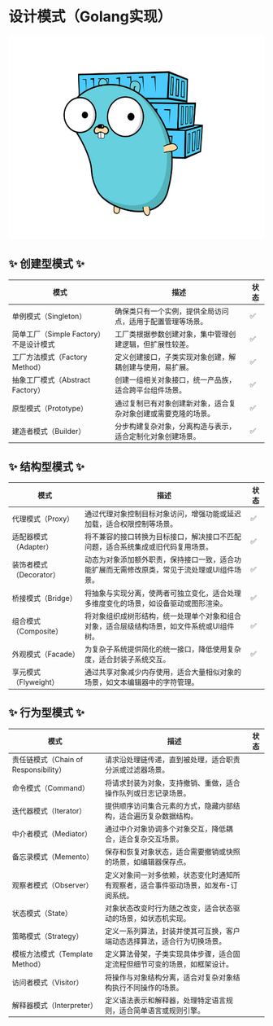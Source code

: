 # 设计模式（Golang实现）

<img alt="gopher logo" height="400" src="./logo.jpg"/>

## ✨ 创建型模式 ✨

| 模式 | 描述 | 状态 |
| -- | -- | -- |
| 单例模式（Singleton） | 确保类只有一个实例，提供全局访问点，适用于配置管理等场景。 | ✅ |
| 简单工厂（Simple Factory）不是设计模式 | 工厂类根据参数创建对象，集中管理创建逻辑，但扩展性较差。 | ✅ |
| 工厂方法模式（Factory Method） | 定义创建接口，子类实现对象创建，解耦创建与使用，易扩展。 | ✅ |
| 抽象工厂模式（Abstract Factory） | 创建一组相关对象接口，统一产品族，适合跨平台组件场景。 | ✅ |
| 原型模式（Prototype） | 通过复制已有对象创建新对象，适合复杂对象创建或需要克隆的场景。 | ✅ |
| 建造者模式（Builder） | 分步构建复杂对象，分离构造与表示，适合定制化对象创建场景。 | ✅ |

## ✨ 结构型模式 ✨

| 模式 | 描述 | 状态 |
| -- | -- | -- |
| 代理模式（Proxy） | 通过代理对象控制目标对象访问，增强功能或延迟加载，适合权限控制等场景。 | ✅ |
| 适配器模式（Adapter） | 将不兼容的接口转换为目标接口，解决接口不匹配问题，适合系统集成或旧代码复用场景。 | ✅ |
| 装饰者模式（Decorator） | 动态为对象添加额外职责，保持接口一致，适合功能扩展而无需修改原类，常见于流处理或UI组件场景。 | ✅ |
| 桥接模式（Bridge） | 将抽象与实现分离，使两者可独立变化，适合处理多维度变化的场景，如设备驱动或图形渲染。 | ✅ |
| 组合模式（Composite） | 将对象组织成树形结构，统一处理单个对象和组合对象，适合层级结构场景，如文件系统或UI组件树。 | ✅ |
| 外观模式（Facade） | 为复杂子系统提供简化的统一接口，降低使用复杂度，适合封装子系统交互。 | ✅ |
| 享元模式（Flyweight） | 通过共享对象减少内存使用，适合大量相似对象的场景，如文本编辑器中的字符管理。 |  |

## ✨ 行为型模式 ✨

| 模式 | 描述 | 状态 |
| -- | -- | -- |
| 责任链模式（Chain of Responsibility） | 请求沿处理链传递，直到被处理，适合职责分派或过滤器场景。 |  |
| 命令模式（Command） | 将请求封装为对象，支持撤销、重做，适合操作队列或日志记录场景。 |  |
| 迭代器模式（Iterator） | 提供顺序访问集合元素的方式，隐藏内部结构，适合遍历复杂数据结构。 |  |
| 中介者模式（Mediator） | 通过中介对象协调多个对象交互，降低耦合，适合复杂交互场景。 |  |
| 备忘录模式（Memento） | 保存和恢复对象状态，适合需要撤销或快照的场景，如编辑器保存点。 |  |
| 观察者模式（Observer） | 定义对象间一对多依赖，状态变化时通知所有观察者，适合事件驱动场景，如发布-订阅系统。 |  |
| 状态模式（State） | 对象状态改变时行为随之改变，适合状态驱动的场景，如状态机实现。 |  |
| 策略模式（Strategy） | 定义一系列算法，封装并使其可互换，客户端动态选择算法，适合行为切换场景。 |  |
| 模板方法模式（Template Method） | 定义算法骨架，子类实现具体步骤，适合固定流程但细节可变的场景，如框架设计。 |  |
| 访问者模式（Visitor） | 将操作与对象结构分离，适合对复杂对象结构执行不同操作的场景。 |  |
| 解释器模式（Interpreter） | 定义语法表示和解释器，处理特定语言规则，适合简单语言或规则引擎。 |  |